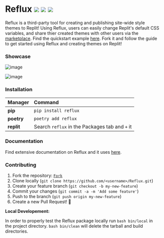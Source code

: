 # Reflux <img src="https://img.shields.io/badge/license-MIT-blue.svg?style=flat-square"> <a href="https://github.com/frissyn/Reflux/releases"><img src="https://img.shields.io/github/release/frissyn/Reflux.svg?style=flat-square"></a> <img src="https://img.shields.io/uptimerobot/ratio/m789613888-63da553f1a743d8870946ed3?style=flat-square">

Reflux is a third-party tool for creating and publishing site-wide style themes to Replit! Using Reflux, users can easily change Replit's default CSS variables, and share thier created themes with other users via the [marketplace](https://market.reflux.repl.co/). Find the quickstart example [here](https://replit.com/@reflux/template). Fork it and follow the guide to get started using Reflux and creating themes on Replit!

### Showcase

![image](https://storage.googleapis.com/replit/images/1635881358588_fb0b7e55745d4ffcdfce7ec2f5c33fd7.png)

![image](https://storage.googleapis.com/replit/images/1635881352143_96390d7d5b4809e8ef1f83a9e2bf8355.png)

### Installation

|Manager          |Command                                       |
|:----------------|:---------------------------------------------|
|**pip**          |`pip install reflux`                          |
|**poetry**       |`poetry add reflux`                 |
|**replit**       |Search `reflux` in the Packages tab and `+` it|

### Documentation

Find extensive documentation on Reflux and it uses [here](https://github.com/frissyn/Reflux/tree/master/docs).

### Contributing

1. Fork the repository: [`Fork`](https://github.com/frissyn/Reflux/fork)
2. Clone locally (`git clone https://github.com/<username>/Reflux.git`)
3. Create your feature branch (`git checkout -b my-new-feature`)
4. Commit your changes (`git commit -a -m 'Add some feature'`)
5. Push to the branch (`git push origin my-new-feature`)
6. Create a new Pull Request! 🎉

**Local Developement:**

In order to properly test the Reflux package locally run `bash bin/local` in the project directory. `bash bin/clean` will delete the tarball and build directories.
